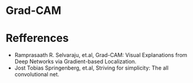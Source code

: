 # Grad-CAM

# Refferences
* Ramprasaath R. Selvaraju, et.al, Grad-CAM: Visual Explanations from Deep Networks via Gradient-based Localization.
* Jost Tobias Springenberg, et.al, Striving for simplicity: The all convolutional net.
